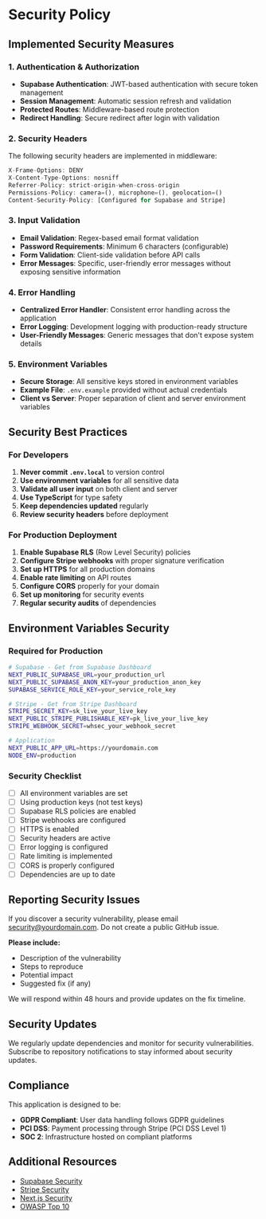# Security Policy

## Implemented Security Measures

### 1. Authentication & Authorization
- **Supabase Authentication**: JWT-based authentication with secure token management
- **Session Management**: Automatic session refresh and validation
- **Protected Routes**: Middleware-based route protection
- **Redirect Handling**: Secure redirect after login with validation

### 2. Security Headers
The following security headers are implemented in middleware:

```typescript
X-Frame-Options: DENY
X-Content-Type-Options: nosniff
Referrer-Policy: strict-origin-when-cross-origin
Permissions-Policy: camera=(), microphone=(), geolocation=()
Content-Security-Policy: [Configured for Supabase and Stripe]
```

### 3. Input Validation
- **Email Validation**: Regex-based email format validation
- **Password Requirements**: Minimum 6 characters (configurable)
- **Form Validation**: Client-side validation before API calls
- **Error Messages**: Specific, user-friendly error messages without exposing sensitive information

### 4. Error Handling
- **Centralized Error Handler**: Consistent error handling across the application
- **Error Logging**: Development logging with production-ready structure
- **User-Friendly Messages**: Generic messages that don't expose system details

### 5. Environment Variables
- **Secure Storage**: All sensitive keys stored in environment variables
- **Example File**: `.env.example` provided without actual credentials
- **Client vs Server**: Proper separation of client and server environment variables

## Security Best Practices

### For Developers

1. **Never commit `.env.local`** to version control
2. **Use environment variables** for all sensitive data
3. **Validate all user input** on both client and server
4. **Use TypeScript** for type safety
5. **Keep dependencies updated** regularly
6. **Review security headers** before deployment

### For Production Deployment

1. **Enable Supabase RLS** (Row Level Security) policies
2. **Configure Stripe webhooks** with proper signature verification
3. **Set up HTTPS** for all production domains
4. **Enable rate limiting** on API routes
5. **Configure CORS** properly for your domain
6. **Set up monitoring** for security events
7. **Regular security audits** of dependencies

## Environment Variables Security

### Required for Production

```bash
# Supabase - Get from Supabase Dashboard
NEXT_PUBLIC_SUPABASE_URL=your_production_url
NEXT_PUBLIC_SUPABASE_ANON_KEY=your_production_anon_key
SUPABASE_SERVICE_ROLE_KEY=your_service_role_key

# Stripe - Get from Stripe Dashboard
STRIPE_SECRET_KEY=sk_live_your_live_key
NEXT_PUBLIC_STRIPE_PUBLISHABLE_KEY=pk_live_your_live_key
STRIPE_WEBHOOK_SECRET=whsec_your_webhook_secret

# Application
NEXT_PUBLIC_APP_URL=https://yourdomain.com
NODE_ENV=production
```

### Security Checklist

- [ ] All environment variables are set
- [ ] Using production keys (not test keys)
- [ ] Supabase RLS policies are enabled
- [ ] Stripe webhooks are configured
- [ ] HTTPS is enabled
- [ ] Security headers are active
- [ ] Error logging is configured
- [ ] Rate limiting is implemented
- [ ] CORS is properly configured
- [ ] Dependencies are up to date

## Reporting Security Issues

If you discover a security vulnerability, please email security@yourdomain.com. Do not create a public GitHub issue.

**Please include:**
- Description of the vulnerability
- Steps to reproduce
- Potential impact
- Suggested fix (if any)

We will respond within 48 hours and provide updates on the fix timeline.

## Security Updates

We regularly update dependencies and monitor for security vulnerabilities. Subscribe to repository notifications to stay informed about security updates.

## Compliance

This application is designed to be:
- **GDPR Compliant**: User data handling follows GDPR guidelines
- **PCI DSS**: Payment processing through Stripe (PCI DSS Level 1)
- **SOC 2**: Infrastructure hosted on compliant platforms

## Additional Resources

- [Supabase Security](https://supabase.com/docs/guides/platform/security)
- [Stripe Security](https://stripe.com/docs/security)
- [Next.js Security](https://nextjs.org/docs/advanced-features/security-headers)
- [OWASP Top 10](https://owasp.org/www-project-top-ten/)


